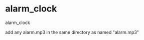 <h1>alarm_clock</h1>
<p>alarm_clock</p>
add any alarm.mp3 in the same directory as named "alarm.mp3"<br>